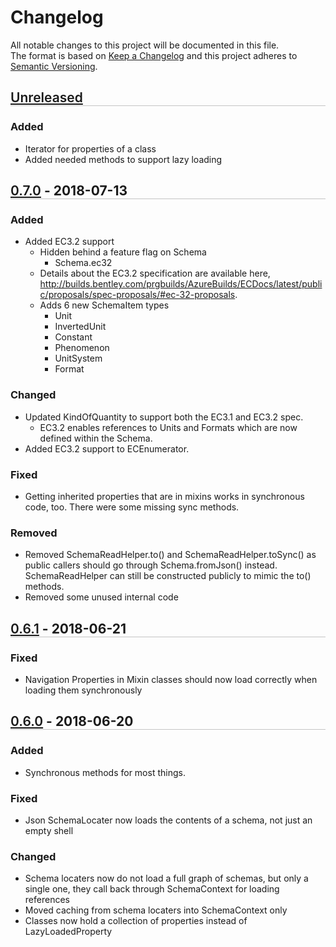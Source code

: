 # Changelog
All notable changes to this project will be documented in this file.  
The format is based on [Keep a Changelog](http://keepachangelog.com/en/1.0.0/)
and this project adheres to [Semantic Versioning](http://semver.org/spec/v2.0.0.html).

## [Unreleased]
### Added
- Iterator for properties of a class
- Added needed methods to support lazy loading

## [0.7.0]  -  2018-07-13
### Added
- Added EC3.2 support
  - Hidden behind a feature flag on Schema
    - Schema.ec32
  - Details about the EC3.2 specification are available here, http://builds.bentley.com/prgbuilds/AzureBuilds/ECDocs/latest/public/proposals/spec-proposals/#ec-32-proposals.
  - Adds 6 new SchemaItem types
    - Unit
    - InvertedUnit
    - Constant
    - Phenomenon
    - UnitSystem
    - Format

### Changed
- Updated KindOfQuantity to support both the EC3.1 and EC3.2 spec.
  - EC3.2 enables references to Units and Formats which are now defined within the Schema.
- Added EC3.2 support to ECEnumerator.

### Fixed
- Getting inherited properties that are in mixins works in synchronous code, too. There were some missing sync methods.

### Removed
- Removed SchemaReadHelper.to() and SchemaReadHelper.toSync() as public callers should go through Schema.fromJson() instead. SchemaReadHelper can still be constructed publicly to mimic the to() methods.
- Removed some unused internal code

## [0.6.1]  -  2018-06-21
### Fixed

- Navigation Properties in Mixin classes should now load correctly when loading them synchronously

## [0.6.0]  -  2018-06-20
### Added
- Synchronous methods for most things.

### Fixed
- Json SchemaLocater now loads the contents of a schema, not just an empty shell

### Changed
- Schema locaters now do not load a full graph of schemas, but only a single one, they call back through SchemaContext for loading references
- Moved caching from schema locaters into SchemaContext only
- Classes now hold a collection of properties instead of LazyLoadedProperty

[Unreleased]: https://tfs.bentley.com/tfs/ProductLine/Platform%20Technology/ECSchema%20Editor/_git/ec-js/branches?_a=commits&baseVersion=GT0.7.0&targetVersion=GBmaster
[0.7.0]: https://tfs.bentley.com/tfs/ProductLine/Platform%20Technology/ECSchema%20Editor/_git/ec-js/branches?_a=commits&baseVersion=GT0.6.1&targetVersion=GT0.7.0
[0.6.1]: https://tfs.bentley.com/tfs/ProductLine/Platform%20Technology/ECSchema%20Editor/_git/ec-js/branches?_a=commits&baseVersion=GT0.6.0&targetVersion=GT0.6.1
[0.6.0]: https://tfs.bentley.com/tfs/ProductLine/Platform%20Technology/ECSchema%20Editor/_git/ec-js/branches?_a=commits&baseVersion=GT0.5.3&targetVersion=GT0.6.0
[0.5.3]: https://tfs.bentley.com/tfs/ProductLine/Platform%20Technology/ECSchema%20Editor/_git/ec-js/branches?_a=commits&baseVersion=GT0.5.2&targetVersion=GT0.5.3
[0.5.2]: https://tfs.bentley.com/tfs/ProductLine/Platform%20Technology/ECSchema%20Editor/_git/ec-js/branches?_a=commits&baseVersion=GT0.5.1&targetVersion=GT0.5.2
[0.5.1]: https://tfs.bentley.com/tfs/ProductLine/Platform%20Technology/ECSchema%20Editor/_git/ec-js/branches?_a=commits&baseVersion=GT0.5.0&targetVersion=GT0.5.1
[0.5.0]: https://tfs.bentley.com/tfs/ProductLine/Platform%20Technology/ECSchema%20Editor/_git/ec-js/branches?_a=commits&baseVersion=GT0.0.1&targetVersion=GT0.5.0

<!-- This is a slightly better formatting in the VSCode markdown preview: -->
<style>
  h2 > a { font-weight: 600; }
  h2::after { content:''; display: block; border-bottom: 1px solid currentColor; opacity: .25 }
</style>
